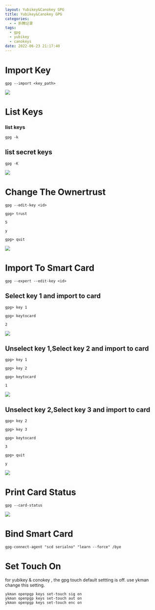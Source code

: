```yaml
---
layout: Yubikey&Canokey GPG
title: Yubikey&Canokey GPG
categories:
  - - 折腾记录
tags: 
  - gpg
  - yubikey
  - canokeys
date: 2022-06-23 21:17:40
---
```


# Import Key

```shell
gpg --import <key_path>
```
![](https://cdn.assets.taoidle.com/gh/taoidle/taoidle.github.io@master/assets/images/gpg_import(1).png)

# List Keys

### list keys
```shell
gpg -k
```

## list secret keys
```shell
gpg -K
```

![](https://cdn.assets.taoidle.com/gh/taoidle/taoidle.github.io@master/assets/images/gpg_import(2).png)


# Change The Ownertrust

```shell
gpg --edit-key <id>
```

```shell
gpg> trust

5

y

gpg> quit
```

![](https://cdn.assets.taoidle.com/gh/taoidle/taoidle.github.io@master/assets/images/gpg_import(3).png)


# Import To Smart Card

```shell
gpg --expert --edit-key <id>
```

## Select key 1 and import to card

```shell
gpg> key 1

gpg> keytocard

2
```

![](https://cdn.assets.taoidle.com/gh/taoidle/taoidle.github.io@master/assets/images/gpg_key2card(1).png)

## Unselect key 1,Select key 2 and import to card

```shell
gpg> key 1

gpg> key 2

gpg> keytocard

1
```

![](https://cdn.assets.taoidle.com/gh/taoidle/taoidle.github.io@master/assets/images/gpg_key2card(2).png)

## Unselect key 2,Select key 3 and import to card

```shell
gpg> key 2

gpg> key 3

gpg> keytocard

3

gpg> quit

y
```

![](https://cdn.assets.taoidle.com/gh/taoidle/taoidle.github.io@master/assets/images/gpg_key2card(3).png)

# Print Card Status

```shell
gpg --card-status
```

![](https://cdn.assets.taoidle.com/gh/taoidle/taoidle.github.io@master/assets/images/gpg_card_status.png)

# Bind Smart Card

```shell
gpg-connect-agent "scd serialno" "learn --force" /bye
```

# Set Touch On

for yubikey & conokey , the gpg touch default settting is off. use ykman change this setting.

```shell
ykman openpgp keys set-touch sig on
ykman openpgp keys set-touch aut on
ykman openpgp keys set-touch enc on
```